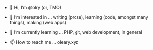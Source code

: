 - 👋 Hi, I’m @olry 
(or, TMO)

- 👀 I’m interested in ...
writing (prose), learning (code, amongst many things), making (web apps)

- 🌱 I’m currently learning ...
PHP, git, web development, in general

- 📫 How to reach me ...
oleary.xyz

<!---
olry/olry is a ✨ special ✨ repository because its `README.md` (this file) appears on your GitHub profile.
You can click the Preview link to take a look at your changes.
--->
